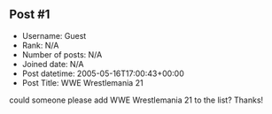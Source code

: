 ## Post #1
- Username: Guest
- Rank: N/A
- Number of posts: N/A
- Joined date: N/A
- Post datetime: 2005-05-16T17:00:43+00:00
- Post Title: WWE Wrestlemania 21

could someone please add WWE Wrestlemania 21 to the list? Thanks!
